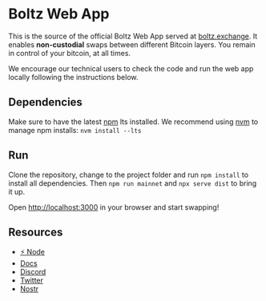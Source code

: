 # Boltz Web App

This is the source of the official Boltz Web App served at [boltz.exchange](https://boltz.exchange/). It enables **non-custodial** swaps between different Bitcoin layers. You remain in control of your bitcoin, at all times.

We encourage our technical users to check the code and run the web app locally following the instructions below.

## Dependencies

Make sure to have the latest [npm](https://docs.npmjs.com/downloading-and-installing-node-js-and-npm) lts installed. We recommend using [nvm](https://github.com/nvm-sh/nvm#install--update-script) to manage npm installs: `nvm install --lts`

## Run

Clone the repository, change to the project folder and run `npm install` to install all dependencies. Then `npm run mainnet` and `npx serve dist` to bring it up.

Open [http://localhost:3000](http://localhost:3000) in your browser and start swapping! 

## Resources

- [⚡ Node](https://amboss.space/node/026165850492521f4ac8abd9bd8088123446d126f648ca35e60f88177dc149ceb2)
- [Docs](https://docs.boltz.exchange/en/latest/)
- [Discord](https://discord.gg/d6EK85KK)
- [Twitter](https://twitter.com/Boltzhq)
- [Nostr](https://snort.social/p/npub1psm37hke2pmxzdzraqe3cjmqs28dv77da74pdx8mtn5a0vegtlas9q8970)
